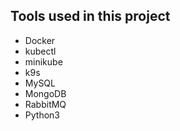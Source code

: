 ## Tools used in this project

* Docker
* kubectl
* minikube
* k9s
* MySQL
* MongoDB
* RabbitMQ
* Python3
